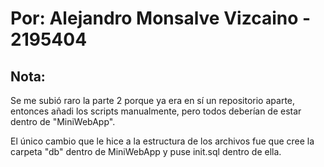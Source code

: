 # Por: Alejandro Monsalve Vizcaino - 2195404

## Nota: 
Se me subió raro la parte 2 porque ya era en sí un repositorio aparte, entonces añadi los scripts manualmente, pero todos deberían de estar dentro de "MiniWebApp".

El único cambio que le hice a la estructura de los archivos fue que cree la carpeta "db" dentro de MiniWebApp y puse init.sql dentro de ella. 
